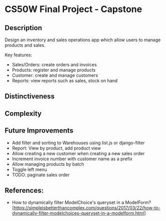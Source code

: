 # CS50W Final Project - Capstone

## Description
Design an inventory and sales operations app which allow users to manage products and sales.

Key features:
- Sales/Orders: create orders and invoices
- Products: register and manage products
- Customer: create and manage customers
- Reports: view reports such as sales, stock on hand

## Distinctiveness


## Complexity


## Future Improvements
- Add filter and sorting to Warehouses using list.js or django-filter
- Report: View by product, add product view
- Allow creating a new customer when creating a new sales order
- Increment invoice number with customer name as a prefix
- Allow managing products by batch
- Toggle left menu
- TODO: paginate sales order


## References:
- How to dynamically filter ModelChoice's queryset in a ModelForm? [https://simpleisbetterthancomplex.com/questions/2017/03/22/how-to-dynamically-filter-modelchoices-queryset-in-a-modelform.html]


